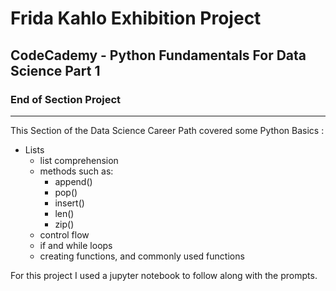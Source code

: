 # Frida Kahlo Exhibition Project
## CodeCademy - Python Fundamentals For Data Science Part 1
### End of Section Project

-----------------------------------------------------------------------------

This Section of the Data Science Career Path covered some Python Basics :
+ Lists
  - list comprehension
  - methods such as:
    + append()
    + pop()
    + insert()
    + len()
    + zip()
  - control flow
  - if and while loops
  - creating functions, and commonly used functions


For this project I used a jupyter notebook to follow along with the prompts.
